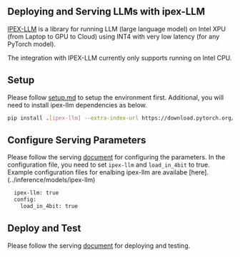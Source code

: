 ## Deploying and Serving LLMs with ipex-LLM
[IPEX-LLM](https://ipex-llm.readthedocs.io/en/latest/doc/LLM/index.html) is a library for running LLM (large language model) on Intel XPU (from Laptop to GPU to Cloud) using INT4 with very low latency (for any PyTorch model).

The integration with IPEX-LLM currently only supports running on Intel CPU.

## Setup
Please follow [setup.md](setup.md) to setup the environment first. Additional, you will need to install ipex-llm dependencies as below.
```bash
pip install .[ipex-llm] --extra-index-url https://download.pytorch.org/whl/cpu --extra-index-url https://pytorch-extension.intel.com/release-whl/stable/cpu/us/
```

## Configure Serving Parameters
Please follow the serving [document](serve.md#configure-deploying-parameters) for configuring the parameters. In the configuration file, you need to set `ipex-llm` and `load_in_4bit` to true. Example configuration files for enalbing ipex-llm are availabe [here].(../inference/models/ipex-llm)

```bash
  ipex-llm: true
  config:
    load_in_4bit: true
```

## Deploy and Test
Please follow the serving [document](serve.md#deploy-the-model) for deploying and testing.
